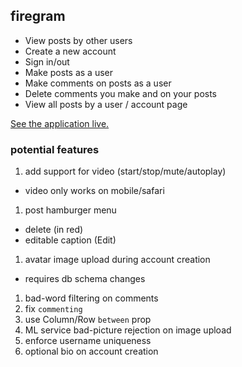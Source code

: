 ## firegram

- View posts by other users
- Create a new account
- Sign in/out
- Make posts as a user
- Make comments on posts as a user
- Delete comments you make and on your posts
- View all posts by a user / account page

[See the application live.](https://firegram-62656.web.app/)

### potential features

1. add support for video (start/stop/mute/autoplay)
  - video only works on mobile/safari
1. post hamburger menu
  - delete (in red)
  - editable caption (Edit)
1. avatar image upload during account creation
  - requires db schema changes
1. bad-word filtering on comments
1. fix `commenting`
1. use Column/Row `between` prop
1. ML service bad-picture rejection on image upload
1. enforce username uniqueness
1. optional bio on account creation
